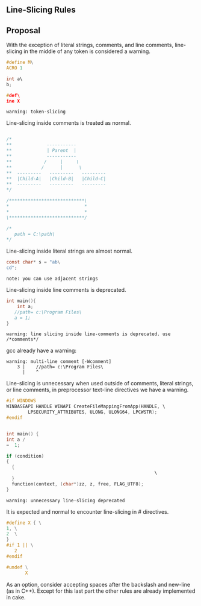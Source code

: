 ## Line-Slicing Rules

## Proposal

With the exception of literal strings, comments, and line comments, line-slicing in the middle of any
token is considered a warning.

```c
#define M\
ACRO 1

int a\
b;

#def\
ine X

```

```
warning: token-slicing
```

Line-slicing inside comments is treated as normal.

```c

/*
**             -----------
**             | Parent  |
**             -----------
**            /     |     \
**           /      |      \
**  ---------   ---------   ---------
**  |Child-A|   |Child-B|   |Child-C|
**  ---------   ---------   ---------
*/

/****************************\
*                            *
*                            *
\****************************/

/*
   path = C:\path\
*/
```

Line-slicing inside literal strings are almost normal.

```c
const char* s = "ab\
cd";
```

```
note: you can use adjacent strings
```

Line-slicing inside line comments is deprecated.

```c
int main(){
    int a;
   //path= c:\Program Files\
   a = 1;
}
```

```
warning: line slicing inside line-comments is deprecated. use /*comments*/
```
gcc already have a warning:

```
warning: multi-line comment [-Wcomment]
    3 |    //path= c:\Program Files\
      |    ^
```

Line-slicing is unnecessary when used outside of comments,
literal strings, or line comments, in preprocessor text-line directives
we have a warning.

```c
#if WINDOWS
WINBASEAPI HANDLE WINAPI CreateFileMappingFromApp(HANDLE, \
        LPSECURITY_ATTRIBUTES, ULONG, ULONG64, LPCWSTR);
#endif


int main() {
int a / 
=  1;

if (condition)
{
  {
                                                       \
  }
  function(context, (char*)zz, z, free, FLAG_UTF8);
}

```

```
warning: unnecessary line-slicing deprecated
```

It is expected and normal to encounter line-slicing in # directives.

```c
#define X { \
1, \
2  \
}
#if 1 || \
   2
#endif

#undef \
       X
```

As an option, consider accepting spaces after the backslash and new-line (as in C++).
Except for this last part the other rules are already implemented in cake.
